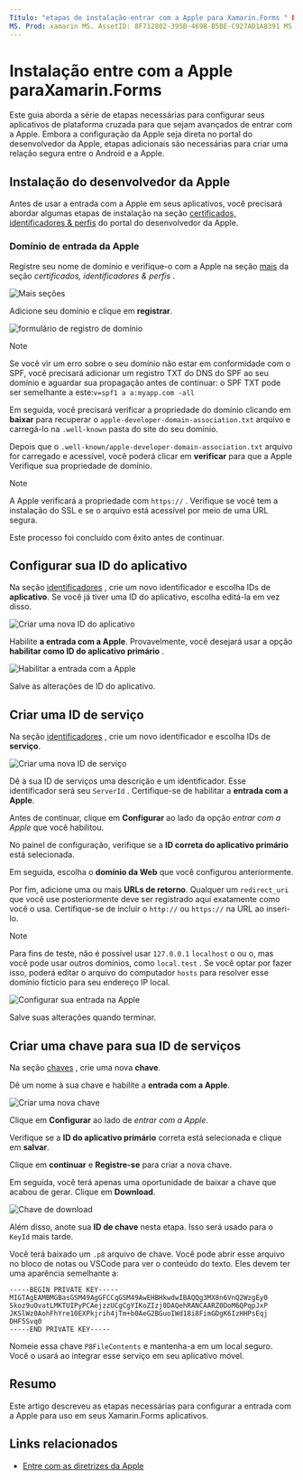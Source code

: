 ```yaml
---
Título: "etapas de instalação-entrar com a Apple para Xamarin.Forms " Descrição: "entrar com a instalação da Apple difere dependendo das diferentes plataformas para as quais seu aplicativo móvel se destina".
MS. Prod: xamarin MS. AssetID: 8F712802-395B-469B-B5BE-C927AD1A8391 MS. Technology: xamarin-Forms autor: davidortinau MS. Author: daortin MS. Date: 09/10/2019 no-loc: [ Xamarin.Forms , Xamarin.Essentials ]
---
```


# <a name="setup-sign-in-with-apple-for-xamarinforms"></a>Instalação entre com a Apple paraXamarin.Forms

Este guia aborda a série de etapas necessárias para configurar seus aplicativos de plataforma cruzada para que sejam avançados de entrar com a Apple. Embora a configuração da Apple seja direta no portal do desenvolvedor da Apple, etapas adicionais são necessárias para criar uma relação segura entre o Android e a Apple. 

## <a name="apple-developer-setup"></a>Instalação do desenvolvedor da Apple

Antes de usar a entrada com a Apple em seus aplicativos, você precisará abordar algumas etapas de instalação na seção [certificados, identificadores & perfis](https://developer.apple.com/account/resources/) do portal do desenvolvedor da Apple.

### <a name="apple-sign-in-domain"></a>Domínio de entrada da Apple

Registre seu nome de domínio e verifique-o com a Apple na seção [mais](https://developer.apple.com/account/resources/services/list) da seção *certificados, identificadores & perfis* .

![Mais seções](sign-in-images/readme-signin-domain-configure.png)

Adicione seu domínio e clique em **registrar**.

![formulário de registro de domínio](sign-in-images/readme-signin-domain-more.png)

> [!NOTE]
> Se você vir um erro sobre o seu domínio não estar em conformidade com o SPF, você precisará adicionar um registro TXT do DNS do SPF ao seu domínio e aguardar sua propagação antes de continuar: o SPF TXT pode ser semelhante a este:`v=spf1 a a:myapp.com -all`

Em seguida, você precisará verificar a propriedade do domínio clicando em **baixar** para recuperar o `apple-developer-domain-association.txt` arquivo e carregá-lo na `.well-known` pasta do site do seu domínio.

Depois que o `.well-known/apple-developer-domain-association.txt` arquivo for carregado e acessível, você poderá clicar em **verificar** para que a Apple Verifique sua propriedade de domínio.

> [!NOTE]
> A Apple verificará a propriedade com `https://` . Verifique se você tem a instalação do SSL e se o arquivo está acessível por meio de uma URL segura.

Este processo foi concluído com êxito antes de continuar.

## <a name="setup-your-app-id"></a>Configurar sua ID do aplicativo

Na seção [identificadores](https://developer.apple.com/account/resources/identifiers/list) , crie um novo identificador e escolha IDs de **aplicativo**. Se você já tiver uma ID do aplicativo, escolha editá-la em vez disso.

![Criar uma nova ID do aplicativo](sign-in-images/readme-appid-create.png)

Habilite **a entrada com a Apple**. Provavelmente, você desejará usar a opção **habilitar como ID do aplicativo primário** .

![Habilitar a entrada com a Apple](sign-in-images/readme-appid-signin.png)

Salve as alterações de ID do aplicativo.

## <a name="create-a-service-id"></a>Criar uma ID de serviço

Na seção [identificadores](https://developer.apple.com/account/resources/identifiers/list/serviceId) , crie um novo identificador e escolha IDs de **serviço**.

![Criar uma nova ID de serviço](sign-in-images/readme-serviceid-create.png)

Dê à sua ID de serviços uma descrição e um identificador.  Esse identificador será seu `ServerId` .  Certifique-se de habilitar a **entrada com a Apple**.

Antes de continuar, clique em **Configurar** ao lado da opção _entrar com a Apple_ que você habilitou.

No painel de configuração, verifique se a **ID correta do aplicativo primário** está selecionada.

Em seguida, escolha o **domínio da Web** que você configurou anteriormente.

Por fim, adicione uma ou mais **URLs de retorno**.  Qualquer um `redirect_uri` que você use posteriormente deve ser registrado aqui exatamente como você o usa.  Certifique-se de incluir o `http://` ou `https://` na URL ao inseri-lo.

> [!NOTE]
> Para fins de teste, não é possível usar `127.0.0.1` `localhost` o ou o, mas você pode usar outros domínios, como `local.test` .  Se você optar por fazer isso, poderá editar o arquivo do computador `hosts` para resolver esse domínio fictício para seu endereço IP local.

![Configurar sua entrada na Apple](sign-in-images/readme-serviceid-configure.png)

Salve suas alterações quando terminar.

## <a name="create-a-key-for-your-services-id"></a>Criar uma chave para sua ID de serviços

Na seção [chaves](https://developer.apple.com/account/resources/authkeys/list) , crie uma nova **chave**.

Dê um nome à sua chave e habilite a **entrada com a Apple**.

![Criar uma nova chave](sign-in-images/readme-key-create.png)

Clique em **Configurar** ao lado de _entrar com a Apple_.

Verifique se a **ID do aplicativo primário** correta está selecionada e clique em **salvar**.

Clique em **continuar** e **Registre-se** para criar a nova chave.

Em seguida, você terá apenas uma oportunidade de baixar a chave que acabou de gerar.  Clique em **Download**.

![Chave de download](sign-in-images/readme-key-download.png)

Além disso, anote sua **ID de chave** nesta etapa. Isso será usado para o `KeyId` mais tarde.

Você terá baixado um `.p8` arquivo de chave.  Você pode abrir esse arquivo no bloco de notas ou VSCode para ver o conteúdo do texto.  Eles devem ter uma aparência semelhante a:

```
-----BEGIN PRIVATE KEY-----
MIGTAgEAMBMGBasGSM49AgGFCCqGSM49AwEHBHkwdwIBAQQg3MX8n6VnQ2WzgEy0
Skoz9uOvatLMKTUIPyPCAejzzUCgCgYIKoZIzj0DAQehRANCAARZ0DoM6QPqpJxP
JKSlWz0AohFhYre10EXPkjrih4jTm+b0AeG2BGuoIWd18i8FimGDgK6IzHHPsEqj
DHF5Svq0
-----END PRIVATE KEY-----
```

Nomeie essa chave `P8FileContents` e mantenha-a em um local seguro. Você o usará ao integrar esse serviço em seu aplicativo móvel.

## <a name="summary"></a>Resumo

Este artigo descreveu as etapas necessárias para configurar a entrada com a Apple para uso em seus Xamarin.Forms aplicativos.

## <a name="related-links"></a>Links relacionados

- [Entre com as diretrizes da Apple](https://developer.apple.com/design/human-interface-guidelines/sign-in-with-apple/overview/)
  